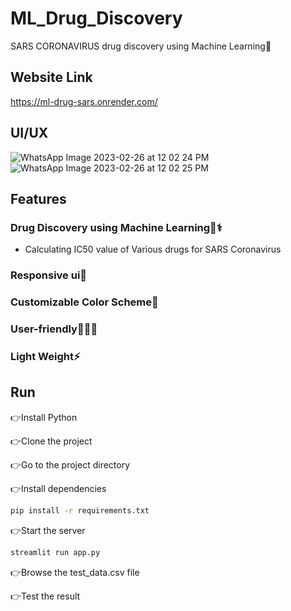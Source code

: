 
# ML_Drug_Discovery

SARS CORONAVIRUS drug discovery using Machine Learning🏥

## Website Link
https://ml-drug-sars.onrender.com/

## UI/UX
![WhatsApp Image 2023-02-26 at 12 02 24 PM](https://user-images.githubusercontent.com/97012708/221414595-1221f83a-840c-482e-9b05-58da145a08a4.jpeg)
![WhatsApp Image 2023-02-26 at 12 02 25 PM](https://user-images.githubusercontent.com/97012708/221414598-85358f9e-6b93-49a9-99cf-874d4e050086.jpeg)

## Features

### Drug Discovery using Machine Learning💊⚕️
- Calculating IC50 value of Various drugs for SARS Coronavirus 
### Responsive ui💫 
### Customizable Color Scheme🎨
### User-friendly💁🏻‍♂ 
### Light Weight⚡
## Run 
👉Install Python

👉Clone the project

👉Go to the project directory

👉Install dependencies

```bash
pip install -r requirements.txt

```

👉Start the server

```bash
streamlit run app.py
```
👉Browse the test_data.csv file

👉Test the result
